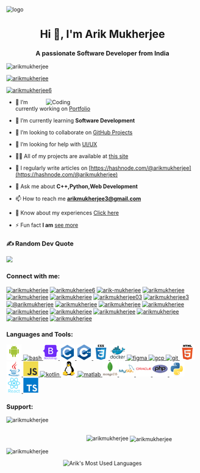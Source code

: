 ![logo](https://globaleducation.s3.ap-south-1.amazonaws.com/globaledu/gif/front-end-development.gif)
<h1 align="center">Hi 👋, I'm Arik Mukherjee</h1>
<h3 align="center">A passionate Software Developer from India</h3>

<p align="left"> <img src="https://komarev.com/ghpvc/?username=arikmukherjee&label=Profile%20views&color=0e75b6&style=flat" alt="arikmukherjee" /> </p>

<p align="left"> <a href="https://github.com/ryo-ma/github-profile-trophy"><img src="https://github-profile-trophy.vercel.app/?username=arikmukherjee" alt="arikmukherjee" /></a> </p>

<p align="left"> <a href="https://twitter.com/arikmukherjee6" target="blank"><img src="https://img.shields.io/twitter/follow/arikmukherjee6?logo=twitter&style=for-the-badge" alt="arikmukherjee6" /></a> </p>

<img align="right" alt="Coding" width="400" src="https://camo.githubusercontent.com/4d9f5ecceb711eec6e2018f38a5677dc657c9738d4a65ba3b928c41c0a45b439/68747470733a2f2f6d69726f2e6d656469756d2e636f6d2f6d61782f313336302f302a37513379765349765f7430696f4a2d5a2e676966">

- 🔭 I’m currently working on [Portfolio](arikmukherjee-cs.netlify.app)

- 🌱 I’m currently learning **Software Development**

- 👯 I’m looking to collaborate on [GitHub Projects](https://github.com/arikmukherjee)

- 🤝 I’m looking for help with [UI/UX](https://github.com/arikmukherjee)

- 👨‍💻 All of my projects are available at [this site](https://github.com/arikmukherjee?tab=repositories)

- 📝 I regularly write articles on [https://hashnode.com/@arikmukherjee](https://hashnode.com/@arikmukherjee)

- 💬 Ask me about **C++,Python,Web Development**

- 📫 How to reach me **arikmukherjee3@gmail.com**

- 📄 Know about my experiences [Click here](https://www.linkedin.com/in/arik-mukherjee/)

- ⚡ Fun fact **I am** [see more](https://github.com/arikmukherjee)
  
### ✍️ Random Dev Quote
![](https://quotes-github-readme.vercel.app/api?type=horizontal&theme=radical)

<h3 align="left">Connect with me:</h3>
<p align="left">
<a href="https://codepen.io/arikmukherjee" target="blank"><img align="center" src="https://raw.githubusercontent.com/rahuldkjain/github-profile-readme-generator/master/src/images/icons/Social/codepen.svg" alt="arikmukherjee" height="30" width="40" /></a>
<a href="https://twitter.com/arikmukherjee6" target="blank"><img align="center" src="https://raw.githubusercontent.com/rahuldkjain/github-profile-readme-generator/master/src/images/icons/Social/twitter.svg" alt="arikmukherjee6" height="30" width="40" /></a>
<a href="https://linkedin.com/in/arik-mukherjee" target="blank"><img align="center" src="https://raw.githubusercontent.com/rahuldkjain/github-profile-readme-generator/master/src/images/icons/Social/linked-in-alt.svg" alt="arik-mukherjee" height="30" width="40" /></a>
<a href="https://stackoverflow.com/users/arikmukherjee" target="blank"><img align="center" src="https://raw.githubusercontent.com/rahuldkjain/github-profile-readme-generator/master/src/images/icons/Social/stack-overflow.svg" alt="arikmukherjee" height="30" width="40" /></a>
<a href="https://codesandbox.com/arikmukherjee" target="blank"><img align="center" src="https://raw.githubusercontent.com/rahuldkjain/github-profile-readme-generator/master/src/images/icons/Social/codesandbox.svg" alt="arikmukherjee" height="30" width="40" /></a>
<a href="https://kaggle.com/arikmukherjee" target="blank"><img align="center" src="https://raw.githubusercontent.com/rahuldkjain/github-profile-readme-generator/master/src/images/icons/Social/kaggle.svg" alt="arikmukherjee" height="30" width="40" /></a>
<a href="https://fb.com/arikmukherjee03" target="blank"><img align="center" src="https://raw.githubusercontent.com/rahuldkjain/github-profile-readme-generator/master/src/images/icons/Social/facebook.svg" alt="arikmukherjee03" height="30" width="40" /></a>
<a href="https://instagram.com/arikmukherjee3" target="blank"><img align="center" src="https://raw.githubusercontent.com/rahuldkjain/github-profile-readme-generator/master/src/images/icons/Social/instagram.svg" alt="arikmukherjee3" height="30" width="40" /></a>
<a href="https://hashnode.com/@arikmukherjee" target="blank"><img align="center" src="https://raw.githubusercontent.com/rahuldkjain/github-profile-readme-generator/master/src/images/icons/Social/hashnode.svg" alt="@arikmukherjee" height="30" width="40" /></a>
<a href="https://medium.com/arikmukherjee" target="blank"><img align="center" src="https://raw.githubusercontent.com/rahuldkjain/github-profile-readme-generator/master/src/images/icons/Social/medium.svg" alt="arikmukherjee" height="30" width="40" /></a>
<a href="https://www.youtube.com/c/arikmukherjee" target="blank"><img align="center" src="https://raw.githubusercontent.com/rahuldkjain/github-profile-readme-generator/master/src/images/icons/Social/youtube.svg" alt="arikmukherjee" height="30" width="40" /></a>
<a href="https://www.codechef.com/users/arikmukherjee" target="blank"><img align="center" src="https://cdn.jsdelivr.net/npm/simple-icons@3.1.0/icons/codechef.svg" alt="arikmukherjee" height="30" width="40" /></a>
<a href="https://www.hackerrank.com/arikmukherjee" target="blank"><img align="center" src="https://raw.githubusercontent.com/rahuldkjain/github-profile-readme-generator/master/src/images/icons/Social/hackerrank.svg" alt="arikmukherjee" height="30" width="40" /></a>
<a href="https://codeforces.com/profile/arikmukherjee" target="blank"><img align="center" src="https://raw.githubusercontent.com/rahuldkjain/github-profile-readme-generator/master/src/images/icons/Social/codeforces.svg" alt="arikmukherjee" height="30" width="40" /></a>
<a href="https://www.leetcode.com/arikmukherjee" target="blank"><img align="center" src="https://raw.githubusercontent.com/rahuldkjain/github-profile-readme-generator/master/src/images/icons/Social/leet-code.svg" alt="arikmukherjee" height="30" width="40" /></a>
<a href="https://www.hackerearth.com/arikmukherjee" target="blank"><img align="center" src="https://raw.githubusercontent.com/rahuldkjain/github-profile-readme-generator/master/src/images/icons/Social/hackerearth.svg" alt="arikmukherjee" height="30" width="40" /></a>
<a href="https://auth.geeksforgeeks.org/user/arikmukherjee" target="blank"><img align="center" src="https://raw.githubusercontent.com/rahuldkjain/github-profile-readme-generator/master/src/images/icons/Social/geeks-for-geeks.svg" alt="arikmukherjee" height="30" width="40" /></a>
<a href="https://discord.gg/arikmukherjee" target="blank"><img align="center" src="https://raw.githubusercontent.com/rahuldkjain/github-profile-readme-generator/master/src/images/icons/Social/discord.svg" alt="arikmukherjee" height="30" width="40" /></a>
</p>

<h3 align="left">Languages and Tools:</h3>
<p align="left"> <a href="https://developer.android.com" target="_blank" rel="noreferrer"> <img src="https://raw.githubusercontent.com/devicons/devicon/master/icons/android/android-original-wordmark.svg" alt="android" width="40" height="40"/> </a> <a href="https://www.gnu.org/software/bash/" target="_blank" rel="noreferrer"> <img src="https://www.vectorlogo.zone/logos/gnu_bash/gnu_bash-icon.svg" alt="bash" width="40" height="40"/> </a> <a href="https://getbootstrap.com" target="_blank" rel="noreferrer"> <img src="https://raw.githubusercontent.com/devicons/devicon/master/icons/bootstrap/bootstrap-plain-wordmark.svg" alt="bootstrap" width="40" height="40"/> </a> <a href="https://www.cprogramming.com/" target="_blank" rel="noreferrer"> <img src="https://raw.githubusercontent.com/devicons/devicon/master/icons/c/c-original.svg" alt="c" width="40" height="40"/> </a> <a href="https://www.w3schools.com/cpp/" target="_blank" rel="noreferrer"> <img src="https://raw.githubusercontent.com/devicons/devicon/master/icons/cplusplus/cplusplus-original.svg" alt="cplusplus" width="40" height="40"/> </a> <a href="https://www.w3schools.com/css/" target="_blank" rel="noreferrer"> <img src="https://raw.githubusercontent.com/devicons/devicon/master/icons/css3/css3-original-wordmark.svg" alt="css3" width="40" height="40"/> </a> <a href="https://www.docker.com/" target="_blank" rel="noreferrer"> <img src="https://raw.githubusercontent.com/devicons/devicon/master/icons/docker/docker-original-wordmark.svg" alt="docker" width="40" height="40"/> </a> <a href="https://www.figma.com/" target="_blank" rel="noreferrer"> <img src="https://www.vectorlogo.zone/logos/figma/figma-icon.svg" alt="figma" width="40" height="40"/> </a> <a href="https://cloud.google.com" target="_blank" rel="noreferrer"> <img src="https://www.vectorlogo.zone/logos/google_cloud/google_cloud-icon.svg" alt="gcp" width="40" height="40"/> </a> <a href="https://git-scm.com/" target="_blank" rel="noreferrer"> <img src="https://www.vectorlogo.zone/logos/git-scm/git-scm-icon.svg" alt="git" width="40" height="40"/> </a> <a href="https://www.w3.org/html/" target="_blank" rel="noreferrer"> <img src="https://raw.githubusercontent.com/devicons/devicon/master/icons/html5/html5-original-wordmark.svg" alt="html5" width="40" height="40"/> </a> <a href="https://www.java.com" target="_blank" rel="noreferrer"> <img src="https://raw.githubusercontent.com/devicons/devicon/master/icons/java/java-original.svg" alt="java" width="40" height="40"/> </a> <a href="https://developer.mozilla.org/en-US/docs/Web/JavaScript" target="_blank" rel="noreferrer"> <img src="https://raw.githubusercontent.com/devicons/devicon/master/icons/javascript/javascript-original.svg" alt="javascript" width="40" height="40"/> </a> <a href="https://kotlinlang.org" target="_blank" rel="noreferrer"> <img src="https://www.vectorlogo.zone/logos/kotlinlang/kotlinlang-icon.svg" alt="kotlin" width="40" height="40"/> </a> <a href="https://www.linux.org/" target="_blank" rel="noreferrer"> <img src="https://raw.githubusercontent.com/devicons/devicon/master/icons/linux/linux-original.svg" alt="linux" width="40" height="40"/> </a> <a href="https://www.mathworks.com/" target="_blank" rel="noreferrer"> <img src="https://upload.wikimedia.org/wikipedia/commons/2/21/Matlab_Logo.png" alt="matlab" width="40" height="40"/> </a> <a href="https://www.mongodb.com/" target="_blank" rel="noreferrer"> <img src="https://raw.githubusercontent.com/devicons/devicon/master/icons/mongodb/mongodb-original-wordmark.svg" alt="mongodb" width="40" height="40"/> </a> <a href="https://www.mysql.com/" target="_blank" rel="noreferrer"> <img src="https://raw.githubusercontent.com/devicons/devicon/master/icons/mysql/mysql-original-wordmark.svg" alt="mysql" width="40" height="40"/> </a> <a href="https://www.oracle.com/" target="_blank" rel="noreferrer"> <img src="https://raw.githubusercontent.com/devicons/devicon/master/icons/oracle/oracle-original.svg" alt="oracle" width="40" height="40"/> </a> <a href="https://www.php.net" target="_blank" rel="noreferrer"> <img src="https://raw.githubusercontent.com/devicons/devicon/master/icons/php/php-original.svg" alt="php" width="40" height="40"/> </a> <a href="https://www.python.org" target="_blank" rel="noreferrer"> <img src="https://raw.githubusercontent.com/devicons/devicon/master/icons/python/python-original.svg" alt="python" width="40" height="40"/> </a> <a href="https://reactjs.org/" target="_blank" rel="noreferrer"> <img src="https://raw.githubusercontent.com/devicons/devicon/master/icons/react/react-original-wordmark.svg" alt="react" width="40" height="40"/> </a> <a href="https://www.typescriptlang.org/" target="_blank" rel="noreferrer"> <img src="https://raw.githubusercontent.com/devicons/devicon/master/icons/typescript/typescript-original.svg" alt="typescript" width="40" height="40"/> </a> </p>

<h3 align="left">Support:</h3>
<p><a href="https://www.buymeacoffee.com/arikmukherjee"> <img align="left" src="https://cdn.buymeacoffee.com/buttons/v2/default-yellow.png" height="50" width="210" alt="arikmukherjee" /></a></p><br><br>

<p><img align="left" src="https://github-readme-stats.vercel.app/api/top-langs?username=arikmukherjee&show_icons=true&locale=en&layout=compact" alt="arikmukherjee" /></p>

<p>&nbsp;<img align="center" src="https://github-readme-stats.vercel.app/api?username=arikmukherjee&show_icons=true&locale=en" alt="arikmukherjee" /></p>

<p><img align="center" src="https://github-readme-streak-stats.herokuapp.com/?user=arikmukherjee&" alt="arikmukherjee" /></p>

<!-- Top Languages in Pie Chart Style (approximation) -->
<div align="center">
  <img src="https://github-readme-stats.vercel.app/api/top-langs/?username=arikmukherjee&layout=pie&theme=default" alt="Arik's Most Used Languages" />
</div>
